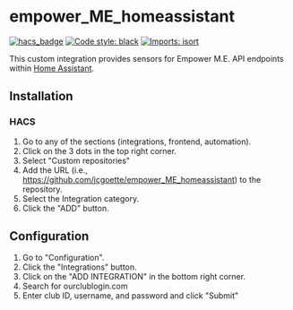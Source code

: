 # empower_ME_homeassistant

[![hacs_badge](https://img.shields.io/badge/HACS-Custom-orange.svg)](https://github.com/custom-components/hacs)
[![Code style: black](https://img.shields.io/badge/code%20style-black-000000.svg)](https://github.com/psf/black)
[![Imports: isort](https://img.shields.io/badge/%20imports-isort-%231674b1?style=flat&labelColor=ef8336)](https://pycqa.github.io/isort/)

This custom integration provides sensors for Empower M.E. API endpoints within [Home Assistant](https://github.com/home-assistant/core).

## Installation

### HACS

1. Go to any of the sections (integrations, frontend, automation).
1. Click on the 3 dots in the top right corner.
1. Select "Custom repositories"
1. Add the URL (i.e., https://github.com/jcgoette/empower_ME_homeassistant) to the repository.
1. Select the Integration category.
1. Click the "ADD" button.

## Configuration

1. Go to "Configuration".
1. Click the "Integrations" button.
1. Click on the "ADD INTEGRATION" in the bottom right corner.
1. Search for ourclublogin.com
1. Enter club ID, username, and password and click "Submit"
